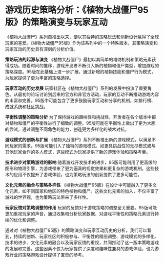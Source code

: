 # 游戏历史策略分析：《植物大战僵尸95版》的策略演变与玩家互动

《植物大战僵尸》系列自推出以来，便以其独特的策略玩法和创新设计赢得了全球玩家的喜爱。《植物大战僵尸95版》作为该系列中的一个特殊版本，其策略演变和玩家互动的历史具有深刻的分析价值。

**策略玩法的起源与演变**
《植物大战僵尸》最初以其简单的塔防机制和策略元素获得成功。随着时间的推移，游戏开发者不断引入新的植物和僵尸类型，增加游戏的策略深度。95版在此基础上进一步扩展，通过新增的植物技能和僵尸行为模式，为玩家提供了更为丰富的策略选择。

**玩家互动的历史发展**
玩家社区在《植物大战僵尸》系列的发展中扮演了重要角色。从最初的论坛讨论到后来的官方和非官方活动，玩家的互动不断推动游戏内容的丰富和完善。95版中可能包含了更多鼓励玩家互动和分享的机制，如排行榜、成就系统和社区挑战。

**平衡性调整的策略分析**
为了保持游戏的趣味性和挑战性，开发者在各个版本中都对植物和僵尸的平衡性进行了细致的调整。95版可能在平衡性上做出了更为大胆的尝试，通过调整不同角色的能力，创造更为多样化的战术对抗。

**游戏模式的创新与扩展**
《植物大战僵尸》系列不断推出新的游戏模式，以满足不同玩家的需求。95版可能引入了独特的游戏模式，如更具挑战性的无尽模式或与其他玩家合作的多人模式，这些模式为玩家提供了新的游戏体验和策略考量。

**技术进步对策略游戏的影响**
随着游戏开发技术的进步，95版可能利用了更高级的图形和物理引擎，为游戏带来了更为逼真的视觉效果和更复杂的游戏机制。这些技术的应用不仅提升了游戏体验，也为策略玩法的创新提供了更多可能性。

**文化元素的融合与策略多样性**
《植物大战僵尸95版》在设计中可能融入了更多文化元素，如不同国家和地区的特色植物和僵尸。这些文化元素的加入，不仅丰富了游戏的世界观，也为策略玩法带来了多样性。

**玩家反馈对策略调整的作用**
玩家的反馈对于游戏策略的调整至关重要。95版可能更加重视玩家的声音，通过收集和分析玩家数据，对游戏平衡性和策略元素进行持续的优化和调整。

通过对《植物大战僵尸95版》的策略演变和玩家互动历史的分析，我们可以看到，持续的创新、玩家社区的积极参与、平衡性的精细调整、游戏模式的多样化、技术的进步、文化元素的融合以及玩家反馈的重视，共同推动了这一版本策略游戏的发展和完善。这些因素不仅为玩家提供了深度和趣味性兼具的游戏体验，也为游戏行业的策略游戏设计提供了宝贵的参考。